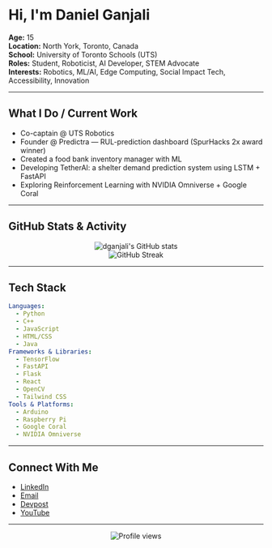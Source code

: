 <!-- Profile README for Daniel Ganjali -->
# Hi, I'm Daniel Ganjali

**Age:** 15  
**Location:** North York, Toronto, Canada  
**School:** University of Toronto Schools (UTS)  
**Roles:** Student, Roboticist, AI Developer, STEM Advocate  
**Interests:** Robotics, ML/AI, Edge Computing, Social Impact Tech, Accessibility, Innovation

---

## What I Do / Current Work

- Co-captain @ UTS Robotics
- Founder @ Predictra — RUL-prediction dashboard (SpurHacks 2x award winner)
- Created a food bank inventory manager with ML
- Developing TetherAI: a shelter demand prediction system using LSTM + FastAPI
- Exploring Reinforcement Learning with NVIDIA Omniverse + Google Coral

---

## GitHub Stats & Activity

<p align="center">
  <img src="https://github-readme-stats.vercel.app/api?username=dganjali&show_icons=true&theme=dark&hide_title=true" alt="dganjali's GitHub stats" />
  <br/>
  <img src="https://streak-stats.demolab.com?user=dganjali&theme=dark&hide_title=true" alt="GitHub Streak" />
</p>

---

## Tech Stack

```yaml
Languages:
  - Python
  - C++
  - JavaScript
  - HTML/CSS
  - Java
Frameworks & Libraries:
  - TensorFlow
  - FastAPI
  - Flask
  - React
  - OpenCV
  - Tailwind CSS
Tools & Platforms:
  - Arduino
  - Raspberry Pi
  - Google Coral
  - NVIDIA Omniverse
```

---

## Connect With Me

- <a href="https://www.linkedin.com/in/daniel-ganjali-792bab30a/" target="_blank">LinkedIn</a>
- <a href="mailto:danielganjali09@gmail.com">Email</a>
- <a href="https://devpost.com/danial-ganjali" target="_blank">Devpost</a>
- <a href="https://www.youtube.com/@dganjali" target="_blank">YouTube</a>

---

<p align="center">
  <img src="https://komarev.com/ghpvc/?username=dganjali&label=Profile%20views&color=0e75b6&style=flat" alt="Profile views"/>
</p>
